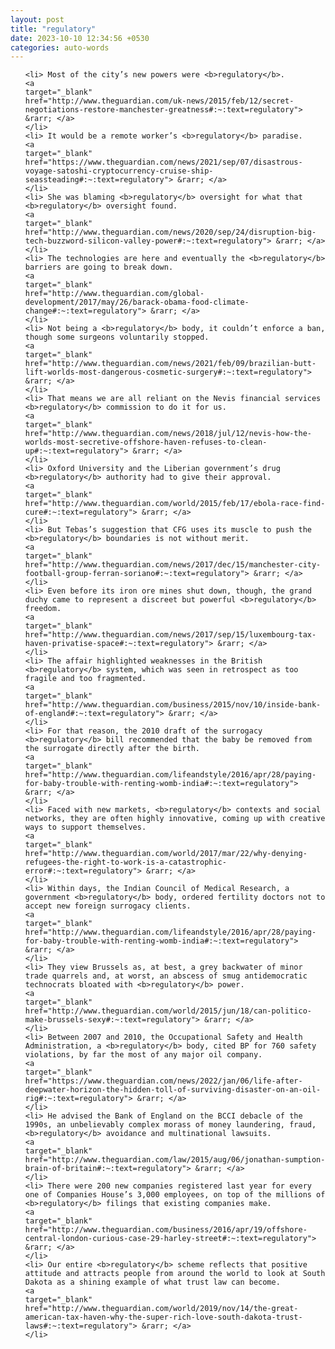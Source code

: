 ```yaml
---
layout: post
title: "regulatory"
date: 2023-10-10 12:34:56 +0530
categories: auto-words
---
```

<ol>

    <li> Most of the city’s new powers were <b>regulatory</b>.
    <a 
    target="_blank" 
    href="http://www.theguardian.com/uk-news/2015/feb/12/secret-negotiations-restore-manchester-greatness#:~:text=regulatory"> &rarr; </a>
    </li>
    <li> It would be a remote worker’s <b>regulatory</b> paradise.
    <a 
    target="_blank" 
    href="https://www.theguardian.com/news/2021/sep/07/disastrous-voyage-satoshi-cryptocurrency-cruise-ship-seassteading#:~:text=regulatory"> &rarr; </a>
    </li>
    <li> She was blaming <b>regulatory</b> oversight for what that <b>regulatory</b> oversight found.
    <a 
    target="_blank" 
    href="http://www.theguardian.com/news/2020/sep/24/disruption-big-tech-buzzword-silicon-valley-power#:~:text=regulatory"> &rarr; </a>
    </li>
    <li> The technologies are here and eventually the <b>regulatory</b> barriers are going to break down.
    <a 
    target="_blank" 
    href="http://www.theguardian.com/global-development/2017/may/26/barack-obama-food-climate-change#:~:text=regulatory"> &rarr; </a>
    </li>
    <li> Not being a <b>regulatory</b> body, it couldn’t enforce a ban, though some surgeons voluntarily stopped.
    <a 
    target="_blank" 
    href="http://www.theguardian.com/news/2021/feb/09/brazilian-butt-lift-worlds-most-dangerous-cosmetic-surgery#:~:text=regulatory"> &rarr; </a>
    </li>
    <li> That means we are all reliant on the Nevis financial services <b>regulatory</b> commission to do it for us.
    <a 
    target="_blank" 
    href="http://www.theguardian.com/news/2018/jul/12/nevis-how-the-worlds-most-secretive-offshore-haven-refuses-to-clean-up#:~:text=regulatory"> &rarr; </a>
    </li>
    <li> Oxford University and the Liberian government’s drug <b>regulatory</b> authority had to give their approval.
    <a 
    target="_blank" 
    href="http://www.theguardian.com/world/2015/feb/17/ebola-race-find-cure#:~:text=regulatory"> &rarr; </a>
    </li>
    <li> But Tebas’s suggestion that CFG uses its muscle to push the <b>regulatory</b> boundaries is not without merit.
    <a 
    target="_blank" 
    href="http://www.theguardian.com/news/2017/dec/15/manchester-city-football-group-ferran-soriano#:~:text=regulatory"> &rarr; </a>
    </li>
    <li> Even before its iron ore mines shut down, though, the grand duchy came to represent a discreet but powerful <b>regulatory</b> freedom.
    <a 
    target="_blank" 
    href="http://www.theguardian.com/news/2017/sep/15/luxembourg-tax-haven-privatise-space#:~:text=regulatory"> &rarr; </a>
    </li>
    <li> The affair highlighted weaknesses in the British <b>regulatory</b> system, which was seen in retrospect as too fragile and too fragmented.
    <a 
    target="_blank" 
    href="http://www.theguardian.com/business/2015/nov/10/inside-bank-of-england#:~:text=regulatory"> &rarr; </a>
    </li>
    <li> For that reason, the 2010 draft of the surrogacy <b>regulatory</b> bill recommended that the baby be removed from the surrogate directly after the birth.
    <a 
    target="_blank" 
    href="http://www.theguardian.com/lifeandstyle/2016/apr/28/paying-for-baby-trouble-with-renting-womb-india#:~:text=regulatory"> &rarr; </a>
    </li>
    <li> Faced with new markets, <b>regulatory</b> contexts and social networks, they are often highly innovative, coming up with creative ways to support themselves.
    <a 
    target="_blank" 
    href="http://www.theguardian.com/world/2017/mar/22/why-denying-refugees-the-right-to-work-is-a-catastrophic-error#:~:text=regulatory"> &rarr; </a>
    </li>
    <li> Within days, the Indian Council of Medical Research, a government <b>regulatory</b> body, ordered fertility doctors not to accept new foreign surrogacy clients.
    <a 
    target="_blank" 
    href="http://www.theguardian.com/lifeandstyle/2016/apr/28/paying-for-baby-trouble-with-renting-womb-india#:~:text=regulatory"> &rarr; </a>
    </li>
    <li> They view Brussels as, at best, a grey backwater of minor trade quarrels and, at worst, an abscess of smug antidemocratic technocrats bloated with <b>regulatory</b> power.
    <a 
    target="_blank" 
    href="http://www.theguardian.com/world/2015/jun/18/can-politico-make-brussels-sexy#:~:text=regulatory"> &rarr; </a>
    </li>
    <li> Between 2007 and 2010, the Occupational Safety and Health Administration, a <b>regulatory</b> body, cited BP for 760 safety violations, by far the most of any major oil company.
    <a 
    target="_blank" 
    href="https://www.theguardian.com/news/2022/jan/06/life-after-deepwater-horizon-the-hidden-toll-of-surviving-disaster-on-an-oil-rig#:~:text=regulatory"> &rarr; </a>
    </li>
    <li> He advised the Bank of England on the BCCI debacle of the 1990s, an unbelievably complex morass of money laundering, fraud, <b>regulatory</b> avoidance and multinational lawsuits.
    <a 
    target="_blank" 
    href="http://www.theguardian.com/law/2015/aug/06/jonathan-sumption-brain-of-britain#:~:text=regulatory"> &rarr; </a>
    </li>
    <li> There were 200 new companies registered last year for every one of Companies House’s 3,000 employees, on top of the millions of <b>regulatory</b> filings that existing companies make.
    <a 
    target="_blank" 
    href="http://www.theguardian.com/business/2016/apr/19/offshore-central-london-curious-case-29-harley-street#:~:text=regulatory"> &rarr; </a>
    </li>
    <li> Our entire <b>regulatory</b> scheme reflects that positive attitude and attracts people from around the world to look at South Dakota as a shining example of what trust law can become.
    <a 
    target="_blank" 
    href="http://www.theguardian.com/world/2019/nov/14/the-great-american-tax-haven-why-the-super-rich-love-south-dakota-trust-laws#:~:text=regulatory"> &rarr; </a>
    </li>